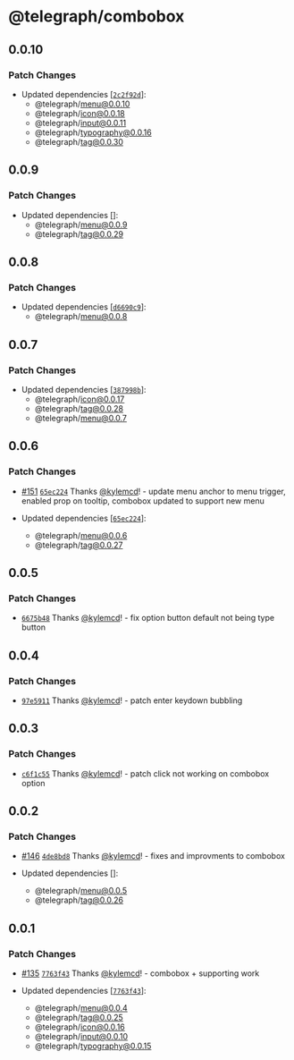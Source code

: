 # @telegraph/combobox

## 0.0.10

### Patch Changes

- Updated dependencies [[`2c2f92d`](https://github.com/knocklabs/telegraph/commit/2c2f92d5533d555b425d42bd996142845123b745)]:
  - @telegraph/menu@0.0.10
  - @telegraph/icon@0.0.18
  - @telegraph/input@0.0.11
  - @telegraph/typography@0.0.16
  - @telegraph/tag@0.0.30

## 0.0.9

### Patch Changes

- Updated dependencies []:
  - @telegraph/menu@0.0.9
  - @telegraph/tag@0.0.29

## 0.0.8

### Patch Changes

- Updated dependencies [[`d6690c9`](https://github.com/knocklabs/telegraph/commit/d6690c9402281e4cd6172a73039399c2fe2313da)]:
  - @telegraph/menu@0.0.8

## 0.0.7

### Patch Changes

- Updated dependencies [[`387998b`](https://github.com/knocklabs/telegraph/commit/387998b7b6acc57d93d9c296d107c46ac27774ed)]:
  - @telegraph/icon@0.0.17
  - @telegraph/tag@0.0.28
  - @telegraph/menu@0.0.7

## 0.0.6

### Patch Changes

- [#151](https://github.com/knocklabs/telegraph/pull/151) [`65ec224`](https://github.com/knocklabs/telegraph/commit/65ec2240453e263acdd80a278de66c5f980ca1dc) Thanks [@kylemcd](https://github.com/kylemcd)! - update menu anchor to menu trigger, enabled prop on tooltip, combobox updated to support new menu

- Updated dependencies [[`65ec224`](https://github.com/knocklabs/telegraph/commit/65ec2240453e263acdd80a278de66c5f980ca1dc)]:
  - @telegraph/menu@0.0.6
  - @telegraph/tag@0.0.27

## 0.0.5

### Patch Changes

- [`6675b48`](https://github.com/knocklabs/telegraph/commit/6675b48d44f9ac929f518c0f4ea167ccbf7d825d) Thanks [@kylemcd](https://github.com/kylemcd)! - fix option button default not being type button

## 0.0.4

### Patch Changes

- [`97e5911`](https://github.com/knocklabs/telegraph/commit/97e591137b2feec044e8a33086b4fc64c140ec53) Thanks [@kylemcd](https://github.com/kylemcd)! - patch enter keydown bubbling

## 0.0.3

### Patch Changes

- [`c6f1c55`](https://github.com/knocklabs/telegraph/commit/c6f1c55e095340fcb332180f823884f6c3d88194) Thanks [@kylemcd](https://github.com/kylemcd)! - patch click not working on combobox option

## 0.0.2

### Patch Changes

- [#146](https://github.com/knocklabs/telegraph/pull/146) [`4de8bd8`](https://github.com/knocklabs/telegraph/commit/4de8bd8b310a82f710e0c03662461738337c10e9) Thanks [@kylemcd](https://github.com/kylemcd)! - fixes and improvments to combobox

- Updated dependencies []:
  - @telegraph/menu@0.0.5
  - @telegraph/tag@0.0.26

## 0.0.1

### Patch Changes

- [#135](https://github.com/knocklabs/telegraph/pull/135) [`7763f43`](https://github.com/knocklabs/telegraph/commit/7763f43a9db615f3dfa958a09dd1cbd6c8c4a906) Thanks [@kylemcd](https://github.com/kylemcd)! - combobox + supporting work

- Updated dependencies [[`7763f43`](https://github.com/knocklabs/telegraph/commit/7763f43a9db615f3dfa958a09dd1cbd6c8c4a906)]:
  - @telegraph/menu@0.0.4
  - @telegraph/tag@0.0.25
  - @telegraph/icon@0.0.16
  - @telegraph/input@0.0.10
  - @telegraph/typography@0.0.15
